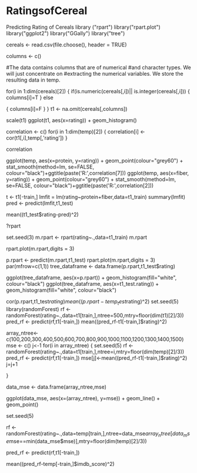 # RatingsofCereal
Predicting Rating of Cereals 
library ("rpart")
library("rpart.plot")
library("ggplot2")
library("GGally")
library("tree")

cereals <- read.csv(file.choose(), header = TRUE)

columns <-  c()


#The data contains columns that are of numerical 
#and character types. We will just concentrate on 
#extracting the numerical variables. We store the resulting data in temp.


for(i in 1:dim(cereals)[2])
{
  if(is.numeric(cereals[,i])|| is.integer(cereals[,i]))
  {
    columns[i]=T
  }
  else
    
    
  {
    columns[i]=F
  }
}
t1 <- na.omit(cereals[,columns])

scale(t1)
ggplot(t1, aes(x=rating)) + geom_histogram()

correlation <- c()
for(i in 1:dim(temp)[2])
{
  correlation[i] <- cor(t1[,i],temp[,'rating'])
}

correlation


ggplot(temp, aes(x=protein, y=rating)) + geom_point(colour="grey60") +
  stat_smooth(method=lm, se=FALSE, colour="black")+ggtitle(paste('R:',correlation[7]))
ggplot(temp, aes(x=fiber, y=rating)) + geom_point(colour="grey60") +
  stat_smooth(method=lm, se=FALSE, colour="black")+ggtitle(paste('R:',correlation[2]))

t <- t1[-train,]
lmfit = lm(rating~protein+fiber,data=t1_train)
summary(lmfit)
pred <- predict(lmfit,t1_test)

mean((t1_test$rating-pred)^2)

?rpart

set.seed(3)
m.rpart <- rpart(rating~.,data=t1_train)
m.rpart

rpart.plot(m.rpart,digits = 3)

p.rpart <- predict(m.rpart,t1_test)
rpart.plot(m.rpart,digits = 3)
par(mfrow=c(1,1))
tree_dataframe <- data.frame(p.rpart,t1_test$rating)



ggplot(tree_dataframe, aes(x=p.rpart)) + geom_histogram(fill="white", colour="black")
ggplot(tree_dataframe, aes(x=t1_test.rating)) + geom_histogram(fill="white", colour="black")

cor(p.rpart,t1_test$rating)
mean((p.rpart-temp_test$rating)^2)
set.seed(5)
library(randomForest)
rf <- randomForest(rating~.,data=t1[train,],ntree=500,mtry=floor(dim(t1)[2]/3))
pred_rf <- predict(rf,t1[-train,])
mean((pred_rf-t1[-train,]$rating)^2)


array_ntree<- c(100,200,300,400,500,600,700,800,900,1000,1100,1200,1300,1400,1500)
mse <- c()
j<-1
for(i in array_ntree)
{ set.seed(5)
  rf <- randomForest(rating~.,data=t1[train,],ntree=i,mtry=floor(dim(temp)[2]/3))
  pred_rf <- predict(rf,t1[-train,])
  mse[j]<-mean((pred_rf-t1[-train,]$rating)^2)
  j=j+1
  
}

data_mse <- data.frame(array_ntree,mse)

ggplot(data_mse, aes(x=(array_ntree), y=mse)) + geom_line() + geom_point()

set.seed(5)

rf <- randomForest(rating~.,data=temp[train,],ntree=data_mse$array_ntree[data_mse$mse==min(data_mse$mse)],mtry=floor(dim(temp)[2]/3))


pred_rf <- predict(rf,t1[-train,])

mean((pred_rf-temp[-train,]$imdb_score)^2)


